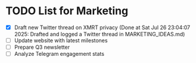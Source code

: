 # TODO List for Marketing

- [x] Draft new Twitter thread on XMRT privacy  (Done at Sat Jul 26 23:04:07 2025: Drafted and logged a Twitter thread in MARKETING_IDEAS.md)
- [ ] Update website with latest milestones
- [ ] Prepare Q3 newsletter
- [ ] Analyze Telegram engagement stats